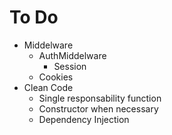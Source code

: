 # To Do
- Middelware
	- AuthMiddelware
		- Session
	- Cookies
- Clean Code
	- Single responsability function
	- Constructor when necessary
	- Dependency Injection